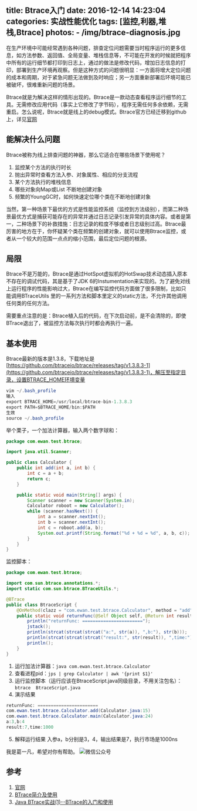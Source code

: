 title: Btrace入门
date: 2016-12-14 14:23:04
categories: 实战性能优化
tags: [监控,利器,堆栈,Btrace]
photos:
    - /img/btrace-diagnosis.jpg
---
在生产环境中可能经常遇到各种问题，排查定位问题需要当时程序运行的更多信息，如方法参数、返回值、全局变量、堆栈信息等，不可能在开发的时候就把程序中所有的运行细节都打印到日志上，通过的做法是修改代码，增加日志信息的打印，部署到生产环境再观察。但是这种方式的问题很明显：一方面将增大定位问题的成本和周期，对于紧急问题无法做到及时响应；另一方面重新部署后环境可能已被破坏，很难重新问题的场景。
<!--more-->

Btrace就是为解决这样的情形出现的。Btrace是一款动态查看程序运行细节的工具。无需修改应用代码（事实上它修改了字节码），程序无需任何多余依赖，无需重启。怎么说呢，Btrace就是线上的debug模式。Btrace官方已经迁移到github上，详见[官网](https://github.com/btraceio/btrace)

## 能解决什么问题
Btrace被称为线上排查问题的神器，那么它适合在哪些场景下使用呢？
1. 监控某个方法的执行时长
2. 抛出异常时查看方法入参、对象属性、相应的分支流程
3. 某个方法执行的堆栈信息
4. 哪些对象向Map或List 不断地创建对象
5. 频繁的YoungGC时，如何快速定位哪个类在不断地创建对象

当然，第一种场景下最优的方式是性能监控系统（监控到方法级别），而第二种场景最优方式是捕获可能存在的异常并通过日志记录引发异常的具体内容。或者是第一，二种场景下的补救措施：日志记录的粒度不够或者日志级别过高。Btrace最厉害的地方在于，你怀疑某个类在频繁的创建对象，就可以使用Btrace监控，或者从一个较大的范围一点点的缩小范围，最后定位问题的根源。

## 局限
Btrace不是万能的，Btrace是通过HotSpot虚拟机的HotSwap技术动态插入原本不存在的调试代码，其是基于了JDK 6的Instumentation来实现的。为了避免对线上运行程序的性能影响过大，Btrace在编写监控代码方面做了很多限制，比如只能调用BTraceUtils 里的一系列方法和脚本里定义的static方法，不允许其他调用任何类的任何方法。

需要重点注意的是：Btrace植入后的代码，在下次启动前，是不会清除的，即使BTrace退出了，被监控方法每次执行时都会再执行一遍。

## 基本使用
Btrace最新的版本是1.3.8，下载地址是[https://github.com/btraceio/btrace/releases/tag/v1.3.8.3-1](https://github.com/btraceio/btrace/releases/tag/v1.3.8.3-1)，解压至指定目录，设置BTRACE_HOME环境变量
```java
vim ~/.bash_profile
输入
export BTRACE_HOME=/usr/local/btrace-bin-1.3.8.3
export PATH=$BTRACE_HOME/bin:$PATH
生效
source ~/.bash_profile
```

举个栗子，一个加法计算器，输入两个数字球和：
```java
package com.ewan.test.btrace;

import java.util.Scanner;

public class Calculator {
    public int add(int a, int b) {
        int c = a + b;
        return c;
    }

    public static void main(String[] args) {
        Scanner scanner = new Scanner(System.in);
        Calculator roboot = new Calculator();
        while (scanner.hasNext()) {
            int a = scanner.nextInt();
            int b = scanner.nextInt();
            int c = roboot.add(a, b);
            System.out.printf(String.format("%d + %d = %d", a, b, c));
        }
    }
}
```
监控脚本：
```java
package com.ewan.test.btrace;

import com.sun.btrace.annotations.*;
import static com.sun.btrace.BTraceUtils.*;

@BTrace
public class BtraceScript {
    @OnMethod(clazz = "com.ewan.test.btrace.Calculator", method = "add", location = @Location(Kind.RETURN))
    public static void returnFunc(@Self Object self, @Return int result, @Duration long time, int a, int b) {
        println("returnFunc: =======================");
        jstack();
        println(strcat(strcat(strcat("a:", str(a)), ",b:"), str(b)));
        println(strcat(strcat(strcat("result:", str(result)), ",time:"), str(time)));
        println();
    }
}
```

1. 运行加法计算器：`java com.ewan.test.btrace.Calculator`
2. 查看进程pid：`jps | grep Calculator | awk '{print $1}'`
3. 运行监控脚本（运行应该在BtraceScript.java同级目录，不用关注包名）：`btrace  BtraceScript.java`
4. 演示结果
```java
returnFunc: =======================
com.ewan.test.btrace.Calculator.add(Calculator.java:15)
com.ewan.test.btrace.Calculator.main(Calculator.java:24)
a:3,b:4
result:7,time:1000
```
5. 解释运行结果
入参a，b分别是3，4，输出结果是7，执行市场是1000ns

我是葛一凡，希望对你有帮助。
![微信公众号](/img/qrcode.jpg "微信公众号")

## 参考
1. [官网](https://github.com/btraceio/btrace)
2. [BTrace简介及使用](http://blog.csdn.net/wildandfly/article/details/21107661)
3. [Java BTrace实战(1)--BTrace的入门和使用](http://www.cnblogs.com/mumuxinfei/p/3944823.html)
